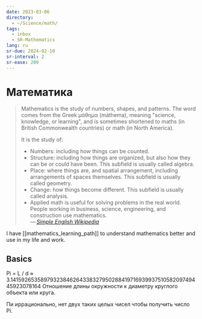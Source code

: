 ```yaml
---
date: 2023-03-06
directory:
  - ~/Science/math/
tags:
  - inbox
  - SR-Mathematics
lang: ru
sr-due: 2024-02-10
sr-interval: 2
sr-ease: 209
---
```


# Математика

> Mathematics is the study of numbers, shapes, and patterns. The word comes from
> the Greek μάθημα (máthema), meaning "science, knowledge, or learning", and is
> sometimes shortened to maths (in British Commonwealth countries) or math (in
> North America).
>
> It is the study of:
>
> - Numbers: including how things can be counted.
> - Structure: including how things are organized, but also how they can be or
>   could have been. This subfield is usually called algebra.
> - Place: where things are, and spatial arrangement, including arrangements of
>   spaces themselves. This subfield is usually called geometry.
> - Change: how things become different. This subfield is usually called
>   analysis.
> - Applied math is useful for solving problems in the real world. People
>   working in business, science, engineering, and construction use
>   mathematics.\
> — <cite>[Simple English Wikipedia](https://simple.wikipedia.org/wiki/Mathematics)</cite>

I have [[mathematics_learning_path]] to understand mathematics better and use in
my life and work.

## Basics

Pi = L / d ≈ 3.1415926535897932384626433832795028841971693993751058209749445923078164
Отношение длины окружности к диаметру круглого объекта или круга.

Пи иррационально, нет двух таких целых чисел чтобы получить число Pi.
